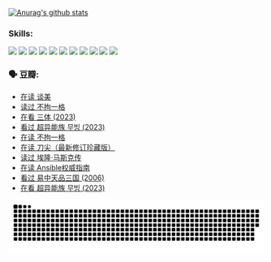 
[![Anurag's github stats](https://github-readme-stats.vercel.app/api?username=w940853815)](https://github.com/anuraghazra/github-readme-stats)

### Skills:

<code><img height="32" src="https://cdn.jsdelivr.net/npm/simple-icons@v5/icons/python.svg"></code>
<code><img height="32" src="https://cdn.jsdelivr.net/npm/simple-icons@v5/icons/javascript.svg"></code>
<code><img height="32" src="https://cdn.jsdelivr.net/npm/simple-icons@v5/icons/django.svg"></code>
<code><img height="32" src="https://cdn.jsdelivr.net/npm/simple-icons@v5/icons/flask.svg"></code>
<code><img height="32" src="https://cdn.jsdelivr.net/npm/simple-icons@v5/icons/vuetify.svg"></code>
<code><img height="32" src="https://cdn.jsdelivr.net/npm/simple-icons@v5/icons/git.svg"></code>
<code><img height="32" src="https://cdn.jsdelivr.net/npm/simple-icons@v5/icons/docker.svg"></code>
<code><img height="32" src="https://cdn.jsdelivr.net/npm/simple-icons@v5/icons/postgresql.svg"></code>
<code><img height="32" src="https://cdn.jsdelivr.net/npm/simple-icons@v5/icons/elasticsearch.svg"></code>
<code><img height="32" src="https://cdn.jsdelivr.net/npm/simple-icons@v5/icons/macos.svg"></code>
<code><img height="32" src="https://cdn.jsdelivr.net/npm/simple-icons@v5/icons/linux.svg"></code>

### 🗣 豆瓣:

<!-- DOUBAN-ACTIVITIES:START -->
- [在读 谈美](https://www.douban.com/people/136069238/status/4560861771/?_i=11397590)
- [读过 不拘一格](https://www.douban.com/people/136069238/status/4560861445/?_i=11397590)
- [在看 三体‎ (2023)](https://www.douban.com/people/136069238/status/4558185093/?_i=11397590)
- [看过 超异能族 무빙‎ (2023)](https://www.douban.com/people/136069238/status/4556824186/?_i=11397590)
- [在读 不拘一格](https://www.douban.com/people/136069238/status/4541712161/?_i=11397590)
- [在读 刀尖（最新修订珍藏版）](https://www.douban.com/people/136069238/status/4541711339/?_i=11397590)
- [读过 埃隆·马斯克传](https://www.douban.com/people/136069238/status/4541710351/?_i=11397590)
- [在读 Ansible权威指南](https://www.douban.com/people/136069238/status/4539151450/?_i=11397590)
- [看过 易中天品三国‎ (2006)](https://www.douban.com/people/136069238/status/4529910812/?_i=11397590)
- [在看 超异能族 무빙‎ (2023)](https://www.douban.com/people/136069238/status/4527291077/?_i=11397590)
<!-- DOUBAN-ACTIVITIES:END -->


![Snake animation](https://raw.githubusercontent.com/w940853815/w940853815/output/github-contribution-grid-snake.svg)

<!--
**w940853815/w940853815** is a ✨ _special_ ✨ repository because its `README.md` (this file) appears on your GitHub profile.

Here are some ideas to get you started:

- 🔭 I’m currently working on ...
- 🌱 I’m currently learning ...
- 👯 I’m looking to collaborate on ...
- 🤔 I’m looking for help with ...
- 💬 Ask me about ...
- 📫 How to reach me: ...
- 😄 Pronouns: ...
- ⚡ Fun fact: ...
-->
